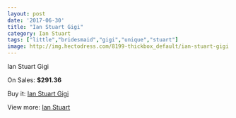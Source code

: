 ```yaml
---
layout: post
date: '2017-06-30'
title: "Ian Stuart Gigi"
category: Ian Stuart
tags: ["little","bridesmaid","gigi","unique","stuart"]
image: http://img.hectodress.com/8199-thickbox_default/ian-stuart-gigi.jpg
---
```

Ian Stuart Gigi

On Sales: **$291.36**
<a href="https://www.hectodress.com/ian-stuart/4174-ian-stuart-gigi.html"><amp-img layout="responsive" width="600" height="600" src="//img.hectodress.com/8199-thickbox_default/ian-stuart-gigi.jpg" alt="Ian Stuart Gigi 0" /></a>

Buy it: [Ian Stuart Gigi](https://www.hectodress.com/ian-stuart/4174-ian-stuart-gigi.html "Ian Stuart Gigi")

View more: [Ian Stuart](https://www.hectodress.com/73-ian-stuart "Ian Stuart")